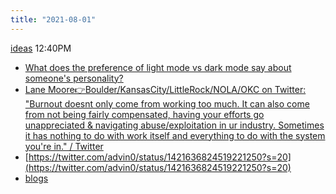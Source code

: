 ```yaml
---
title: "2021-08-01"
---
```


[ideas](notes/por/ideas) 12:40PM
- [What does the preference of light mode vs dark mode say about someone's personality?](notes/daily/ideas/light-dark-pref.md)
- [Lane Moore👉Boulder/KansasCity/LittleRock/NOLA/OKC on Twitter: "Burnout doesnt only come from working too much. It can also come from not being fairly compensated, having your efforts go unappreciated &amp; navigating abuse/exploitation in ur industry. Sometimes it has nothing to do with work itself and everything to do with the system you're in." / Twitter](https://twitter.com/hellolanemoore/status/1421290517640486915?s=20)
- [https://twitter.com/advin0/status/1421636824519221250?s=20](https://twitter.com/advin0/status/1421636824519221250?s=20)
- [blogs](notes/resources/blogs.md)